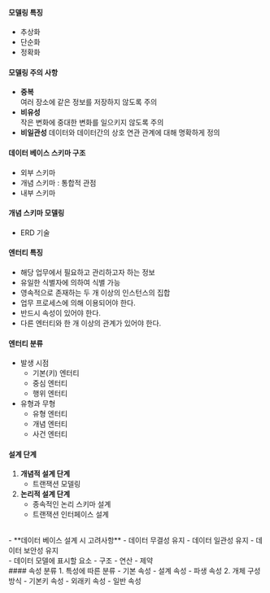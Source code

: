 #### 모델링 특징 
- 추상화
- 단순화
- 정확화

#### 모델링 주의 사항
- **중복**   
	여러 장소에 같은 정보를 저장하지 않도록 주의
- **비유성**   
	작은 변화에 중대한 변화를 일으키지 않도록 주의
- **비일관성**
	데이터와 데이터간의 상호 연관 관계에 대해 명확하게 정의

#### 데이터 베이스 스키마 구조
- 외부 스키마
- 개념 스키마 : 통합적 관점
- 내부 스키마

#### 개념 스키마 모델링
- ERD 기술

#### 엔터티 특징
- 해당 업무에서 필요하고 관리하고자 하는 정보
- 유일한 식별자에 의하여 식별 가능
- 영속적으로 존재하는 두 개 이상의 인스턴스의 집합
- 업무 프로세스에 의해 이용되어야 한다.
- 반드시 속성이 있어야 한다.
- 다른 엔터티와 한 개 이상의 관계가 있어야 한다.

#### 엔터티 분류
- 발생 시점
	- 기본(키) 엔터티
	- 중심 엔터티
	- 행위 엔터티
- 유형과 무형
	- 유형 엔터티
	- 개념 엔터티
	- 사건 엔터티

#### 설계 단계
1. **개념적 설계 단계**
	- 트랜잭션 모델링
2. **논리적 설계 단계**
	- 종속적인 논리 스키마 설계
	- 트랜잭션 인터페이스 설계
<br>
- **데이터 베이스 설계 시 고려사항**
	- 데이터 무결성 유지
	- 데이터 일관성 유지
	- 데이터 보안성 유지
<br>
- 데이터 모델에 표시할 요소
	- 구조
	- 연산
	- 제약
<br>
#### 속성 분류
1. 특성에 따른 분류
	- 기본 속성
	- 설계 속성
	- 파생 속성
2. 개체 구성 방식
	- 기본키 속성
	- 외래키 속성
	- 일반 속성
<br>
